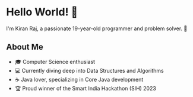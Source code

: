 # Hello World! 👋

I'm Kiran Raj, a passionate 19-year-old programmer and problem solver. 🚀

## About Me
- 🎓 Computer Science enthusiast
- 💻 Currently diving deep into Data Structures and Algorithms
- ☕ Java lover, specializing in Core Java development
- 🏆 Proud winner of the Smart India Hackathon (SIH) 2023
